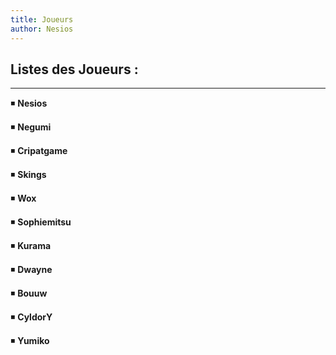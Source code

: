 ```yaml
---
title: Joueurs
author: Nesios
---
```


## **Listes des Joueurs :**

---

◾ **Nesios**

◾ **Negumi**

◾ **Cripatgame**

◾ **Skings**

◾ **Wox**

◾ **Sophiemitsu**

◾ **Kurama**

◾ **Dwayne**

◾ **Bouuw**

◾ **CyldorY**

◾ **Yumiko**